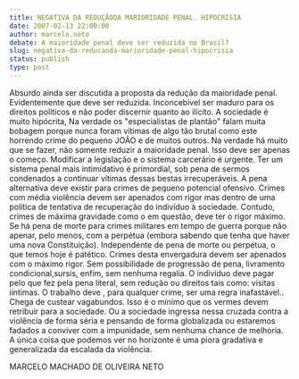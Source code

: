 ```yaml
---
title: NEGATIVA DA REDUÇÃODA MARIORIDADE PENAL. HIPOCRISIA 
date: 2007-02-13 22:00:00
author: marcelo.neto
debate: A maioridade penal deve ser reduzida no Brasil?
slug: negativa-da-reducaoda-marioridade-penal-hipocrisia
status: publish 
type: post
---
```


Absurdo ainda ser discutida a proposta da redução da maioridade penal. Evidentemente que deve ser reduzida. Inconcebível ser maduro para os direitos políticos e não poder discernir quanto ao ilícito. A sociedade é muito hipócrita, Na verdade os "especialistas de plantão" falam muita bobagem porque nunca foram vítimas de algo tão brutal como este horrendo crime do pequeno JOÃO e de muitos outros. Na verdade há muito que se fazer, não somente reduzir a maioridade penal. Isso deve ser apenas o começo. Modificar a legislação e o sistema carcerário é urgente. Ter um sistema penal mais intimidativo é primordial, sob pena de sermos condenados a continuar vítimas dessas bestas irrecuperáveis. A pena alternativa deve existir para crimes de pequeno potencial ofensivo. Crimes com média violência devem ser apenados com rigor mas dentro de uma política de tentativa de recuperação do indivíduo à sociedade. Contudo, crimes de máxima gravidade como o em questão, deve ter o rigor máximo. Se há pena de morte para crimes militares em tempo de guerra porque não apenar, pelo menos, com a perpétua (embora sabendo que tenha que haver uma nova Constituição). Independente de pena de morte ou perpétua, o que temos hoje é patético. Crimes desta envergadura devem ser apenados com o máximo rigor. Sem possibilidade de progressão de pena, livramento condicional,sursis, enfim, sem nenhuma regalia. O indivíduo deve pagar pelo que fez pela pena literal, sem redução ou direitos tais como: visitas iíntimas. O trabalho deve , para qualquer crime, ser uma regra inafastável.. Chega de custear vagabundos. Isso é o mínimo que os vermes devem retribuir para a sociedade. Ou a sociedade ingressa nessa cruzada contra a violência de forma séria e pensando de forma globalizada ou estaremos fadados a conviver com a impunidade, sem nenhuma chance de melhoria. A única coisa que podemos ver no horizonte é uma piora gradativa e generalizada da escalada da violência.  

MARCELO MACHADO DE OLIVEIRA NETO
